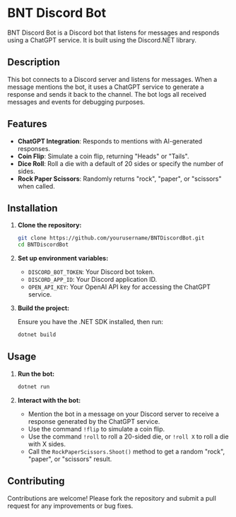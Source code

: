 # BNT Discord Bot

BNT Discord Bot is a Discord bot that listens for messages and responds using a ChatGPT service. It is built using the Discord.NET library.

## Description

This bot connects to a Discord server and listens for messages. When a message mentions the bot, it uses a ChatGPT service to generate a response and sends it back to the channel. The bot logs all received messages and events for debugging purposes.

## Features

- **ChatGPT Integration**: Responds to mentions with AI-generated responses.
- **Coin Flip**: Simulate a coin flip, returning "Heads" or "Tails".
- **Dice Roll**: Roll a die with a default of 20 sides or specify the number of sides.
- **Rock Paper Scissors**: Randomly returns "rock", "paper", or "scissors" when called.

## Installation

1. **Clone the repository:**

   ```bash
   git clone https://github.com/yourusername/BNTDiscordBot.git
   cd BNTDiscordBot
   ```

2. **Set up environment variables:**

   - `DISCORD_BOT_TOKEN`: Your Discord bot token.
   - `DISCORD_APP_ID`: Your Discord application ID.
   - `OPEN_API_KEY`: Your OpenAI API key for accessing the ChatGPT service.

3. **Build the project:**

   Ensure you have the .NET SDK installed, then run:

   ```bash
   dotnet build
   ```

## Usage

1. **Run the bot:**

   ```bash
   dotnet run
   ```

2. **Interact with the bot:**

   - Mention the bot in a message on your Discord server to receive a response generated by the ChatGPT service.
   - Use the command `!flip` to simulate a coin flip.
   - Use the command `!roll` to roll a 20-sided die, or `!roll X` to roll a die with X sides.
   - Call the `RockPaperScissors.Shoot()` method to get a random "rock", "paper", or "scissors" result.

## Contributing

Contributions are welcome! Please fork the repository and submit a pull request for any improvements or bug fixes.
